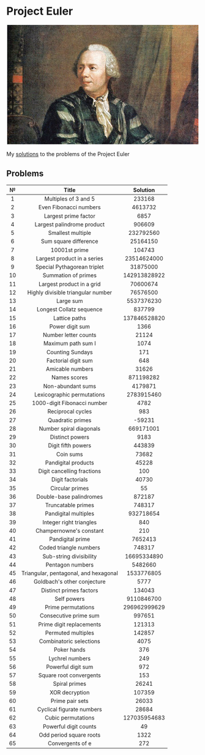 # Project Euler
 
<p align="center"> 
<img src="Images/title.jpg" width="500">
</p>

My [solutions](https://projecteuler.net/progress=Kouki) to the problems of the Project Euler

## Problems

| № | Title | Solution |
| :---: | :---: | :---: |
| 1 | Multiples of 3 and 5 | 233168 |
| 2 | Even Fibonacci numbers | 4613732 |
| 3 | Largest prime factor | 6857 |
| 4 | Largest palindrome product | 906609 |
| 5 | Smallest multiple | 232792560 |
| 6 | Sum square difference | 25164150 |
| 7 | 10001st prime | 104743 |
| 8 | Largest product in a series | 23514624000 |
| 9 | Special Pythagorean triplet | 31875000 |
| 10 | Summation of primes | 142913828922 |
| 11 | Largest product in a grid | 70600674 |
| 12 | Highly divisible triangular number | 76576500 |
| 13 | Large sum | 5537376230 |
| 14 | Longest Collatz sequence | 837799 |
| 15 | Lattice paths | 137846528820 |
| 16 | Power digit sum | 1366 |
| 17 | Number letter counts | 21124 |
| 18 | Maximum path sum I | 1074 |
| 19 | Counting Sundays | 171 |
| 20 | Factorial digit sum | 648 |
| 21 | Amicable numbers | 31626 |
| 22 | Names scores | 871198282 |
| 23 | Non-abundant sums | 4179871 |
| 24 | Lexicographic permutations | 2783915460 |
| 25 | 1000-digit Fibonacci number | 4782 |
| 26 | Reciprocal cycles | 983 |
| 27 | Quadratic primes | -59231 |
| 28 | Number spiral diagonals | 669171001 |
| 29 | Distinct powers | 9183 |
| 30 | Digit fifth powers | 443839 |
| 31 | Coin sums | 73682 |
| 32 | Pandigital products | 45228 |
| 33 | Digit cancelling fractions | 100 |
| 34 | Digit factorials | 40730 |
| 35 | Circular primes | 55 |
| 36 | Double-base palindromes | 872187 |
| 37 | Truncatable primes | 748317 |
| 38 | Pandigital multiples | 932718654 |
| 39 | Integer right triangles | 840 |
| 40 | Champernowne's constant | 210 |
| 41 | Pandigital prime | 7652413 |
| 42 | Coded triangle numbers | 748317 |
| 43 | Sub-string divisibility | 16695334890 |
| 44 | Pentagon numbers | 5482660 |
| 45 | Triangular, pentagonal, and hexagonal | 1533776805 |
| 46 | Goldbach's other conjecture | 5777 |
| 47 | Distinct primes factors | 134043 |
| 48 | Self powers | 9110846700 |
| 49 | Prime permutations | 296962999629 |
| 50 | Consecutive prime sum | 997651 |
| 51 | Prime digit replacements | 121313 |
| 52 | Permuted multiples | 142857 |
| 53 | Combinatoric selections | 4075 |
| 54 | Poker hands | 376 |
| 55 | Lychrel numbers | 249 |
| 56 | Powerful digit sum | 972 |
| 57 | Square root convergents | 153 |
| 58 | Spiral primes | 26241 |
| 59 | XOR decryption | 107359 |
| 60 | Prime pair sets | 26033 |
| 61 | Cyclical figurate numbers | 28684 |
| 62 | Cubic permutations | 127035954683 |
| 63 | Powerful digit counts | 49 |
| 64 | Odd period square roots | 1322 |
| 65 | Convergents of e | 272 |
